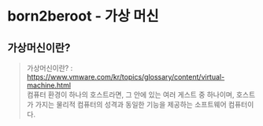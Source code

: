 # born2beroot - 가상 머신

## 가상머신이란?  
>가상머신이란? : https://www.vmware.com/kr/topics/glossary/content/virtual-machine.html  
>컴퓨터 환경이 하나의 호스트라면, 그 안에 있는 여러 게스트 중 하나이며, 호스트가 가지는 물리적 컴퓨터의 성격과 동일한 기능을 제공하는 소프트웨어 컴퓨터이다.  
